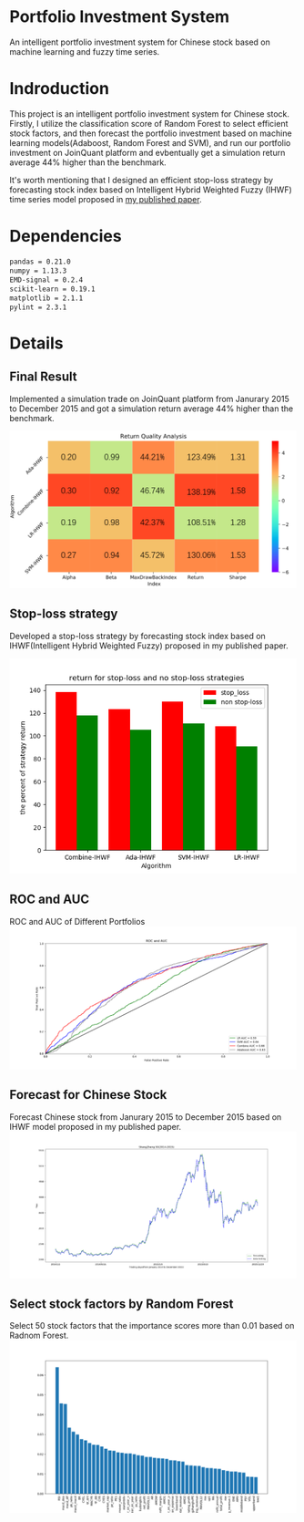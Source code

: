 # Portfolio Investment System
An intelligent portfolio investment system for Chinese stock based on machine learning and fuzzy time series.

# Indroduction
This project is an intelligent portfolio investment system for Chinese stock. Firstly, I utilize the classification score of Random Forest to select efficient stock factors, and then forecast the portfolio investment based on machine learning models(Adaboost, Random Forest and SVM), and run our portfolio investment on JoinQuant platform and evbentually get a simulation return average 44% higher than the benchmark.

It's worth mentioning that I designed an efficient stop-loss strategy by forecasting stock index based on Intelligent Hybrid Weighted Fuzzy (IHWF) time series model proposed in [my published paper](https://link.springer.com/chapter/10.1007/978-3-319-95786-9_8).



# Dependencies
```
pandas = 0.21.0
numpy = 1.13.3
EMD-signal = 0.2.4
scikit-learn = 0.19.1
matplotlib = 2.1.1
pylint = 2.3.1
```
# Details
## Final Result
Implemented a simulation trade on JoinQuant platform from Janurary 2015 to December 2015 and got a simulation return average 44% higher than the benchmark.

![image](https://github.com/Junyihe1107/Portfolio-Investment-System/blob/master/image/Result.png)

## Stop-loss strategy
Developed a stop-loss strategy by forecasting stock index based on IHWF(Intelligent Hybrid
Weighted Fuzzy) proposed in my published paper.

![image](https://github.com/Junyihe1107/Portfolio-Investment-System/blob/master/image/stopLoss.png)

## ROC and AUC
ROC and AUC of Different Portfolios
![image](https://github.com/Junyihe1107/Portfolio-Investment-System/blob/master/image/ROC.png)

## Forecast for Chinese Stock
Forecast Chinese stock from Janurary 2015 to December 2015 based on IHWF model proposed in my published paper.
![image](https://github.com/Junyihe1107/Portfolio-Investment-System/blob/master/image/Forecast.png)

## Select stock factors by Random Forest
Select 50 stock factors that the importance scores more than 0.01 based on Radnom Forest.
![image](https://github.com/Junyihe1107/Portfolio-Investment-System/blob/master/image/FactSelect.png)


